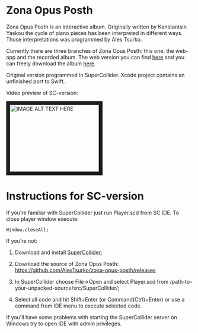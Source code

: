 # Zona Opus Posth
Zona Opus Posth is an interactive album. Originally written by Kanstantsin Yaskou the cycle of piano pieces has been interpreted in different ways. Those interpretations was programmed by Ales Tsurko.

Currently there are three branches of Zona Opus Posth: this one, the web-app and the recorded album. The web version you can find <a href="http://alestsurko.by/zona-opus-posth" target="_blank">here</a> and you can freely download the album <a href="https://sdnm.bandcamp.com/album/zona-opus-posth">here</a>.

Original version programmed in SuperCollider. Xcode project contains an unfinished port to Swift.

Video preview of SC-version:

<a href="https://www.youtube.com/watch?v=mz6aypBjpGI
" target="_blank"><img src="http://img.youtube.com/vi/mz6aypBjpGI/0.jpg" 
alt="IMAGE ALT TEXT HERE" width="240" height="180" border="10" /></a>

# Instructions for SC-version

If you're familiar with SuperCollider just run Player.scd from SC IDE. To close player window execute:

```SuperCollider
Window.closeAll;
```

If you're not:

1. Download and install <a href="http://supercollider.github.io/download.html" target="_blank">SuperCollider</a>;

2. Download the source of Zona Opus Posth: https://github.com/AlesTsurko/zona-opus-posth/releases

3. In SuperCollider choose File->Open and select Player.scd from /path-to-your-unpacked-source/src/SuperCollider/;

4. Select all code and hit Shift+Enter (or Command(Ctrl)+Enter) or use a command from IDE menu to execute selected code.


If you'll have some problems with starting the SuperCollider server on Windows try to open IDE with admin privileges.
